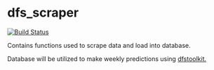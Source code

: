 # dfs_scraper

[![Build Status](https://travis-ci.org/kimjam/dfs_scraper.svg?branch=master)](https://travis-ci.org/kimjam/dfs_scraper)

Contains functions used to scrape data and load into database.

Database will be utilized to make weekly predictions using [dfstoolkit.](https://www.github.com/kimjam/dfstoolkit)
